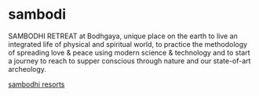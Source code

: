 sambodi
=======

  SAMBODHI RETREAT at Bodhgaya, unique place on the earth to live an integrated life of physical and spiritual world, to practice the methodology of spreading love &amp; peace using modern science &amp; technology and to start a journey to reach to supper conscious through nature and our state-of-art archeology.

<a title="sambodhi resorts" href="http://www.sambodhiretreat.com/">sambodhi resorts</a>
